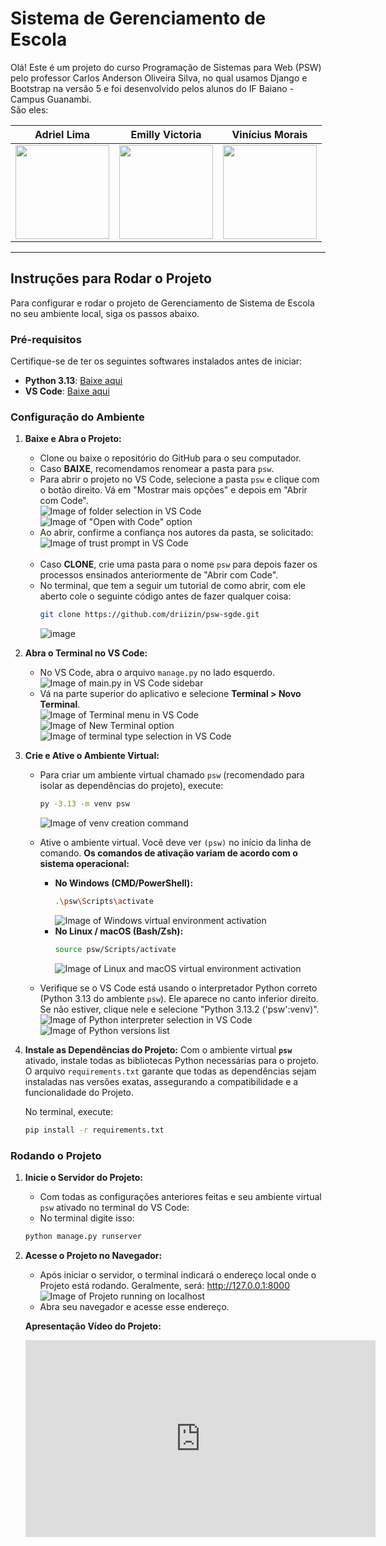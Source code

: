 # Sistema de Gerenciamento de Escola
Olá! Este é um projeto do curso Programação de Sistemas para Web (PSW) pelo professor Carlos Anderson Oliveira Silva, no qual usamos Django e Bootstrap na versão 5 e foi desenvolvido pelos alunos do IF Baiano - Campus Guanambi.<br>
São eles: 

| Adriel Lima                                                                                   | Emilly Victoria                                                                                 | Vinícius Morais                                                                                 |
| :---------------------------------------------------------------------------------------------: | :---------------------------------------------------------------------------------------------: | :---------------------------------------------------------------------------------------------: |
| <a href="https://www.instagram.com/wrttdriel/"><img src="https://github.com/user-attachments/assets/45e6c560-ff1b-4bd7-9ea0-2ec6b8cfc48a" width="150" height="150"></a> | <a href="https://www.instagram.com/emillyszf/"><img src="https://github.com/user-attachments/assets/8a459df9-41e4-4dc4-8361-cb00cd794882" width="150" height="150"></a> | <a href="https://www.instagram.com/wtfvinaa/"><img src="https://github.com/user-attachments/assets/ed14cfb8-6721-43e9-a474-da1c94e16ee5" width="150" height="150"></a> |

---

## Instruções para Rodar o Projeto

Para configurar e rodar o projeto de Gerenciamento de Sistema de Escola no seu ambiente local, siga os passos abaixo.

### Pré-requisitos

Certifique-se de ter os seguintes softwares instalados antes de iniciar:

* **Python 3.13**: [Baixe aqui](https://www.python.org/downloads/release/python-3132/)
* **VS Code**: [Baixe aqui](https://code.visualstudio.com/download)

### Configuração do Ambiente

1.  **Baixe e Abra o Projeto:**
    * Clone ou baixe o repositório do GitHub para o seu computador.
    * Caso **BAIXE**, recomendamos renomear a pasta para `psw`.
    * Para abrir o projeto no VS Code, selecione a pasta `psw` e clique com o botão direito. Vá em "Mostrar mais opções" e depois em "Abrir com Code".<br>
        ![Image of folder selection in VS Code](https://github.com/user-attachments/assets/637e19b7-95ef-4f4e-9f2f-cf1bfa7040f7)<br>
        ![Image of "Open with Code" option](https://github.com/user-attachments/assets/47960288-5148-40be-97ce-df01809d1980)<br>
    * Ao abrir, confirme a confiança nos autores da pasta, se solicitado:<br>
        ![Image of trust prompt in VS Code](https://github.com/user-attachments/assets/bc4daeb9-b84f-4ada-837a-51215a025efd)<br><br>
    * Caso **CLONE**, crie uma pasta para o nome `psw` para depois fazer os processos ensinados anteriormente de "Abrir com Code".<br>
    *  No terminal, que tem a seguir um tutorial de como abrir, com ele aberto cole o seguinte código antes de fazer qualquer coisa:
         ```bash
         git clone https://github.com/driizin/psw-sgde.git
         ```
         ![image](https://github.com/user-attachments/assets/fb5c95e6-b6ff-4d6b-b434-1421a9de540d)


2.  **Abra o Terminal no VS Code:**
    * No VS Code, abra o arquivo `manage.py` no lado esquerdo.<br>
        ![Image of main.py in VS Code sidebar](https://github.com/user-attachments/assets/13c42d7c-13d5-41fd-ae80-75f5c20af962)
    * Vá na parte superior do aplicativo e selecione **Terminal > Novo Terminal**.<br>
        ![Image of Terminal menu in VS Code](https://github.com/user-attachments/assets/27569e8b-1ac0-4e7a-b600-ad85890bafc4)<br>
        ![Image of New Terminal option](https://github.com/user-attachments/assets/c76451a6-8252-4808-91ad-cd31fe61fe9b)<br>
        ![Image of terminal type selection in VS Code](https://github.com/user-attachments/assets/06a7a9cc-b192-437e-b4db-abee67938afe)<br>

3.  **Crie e Ative o Ambiente Virtual:**
    * Para criar um ambiente virtual chamado `psw` (recomendado para isolar as dependências do projeto), execute:
        ```bash
        py -3.13 -m venv psw
        ```
        ![Image of venv creation command](https://github.com/user-attachments/assets/81281276-7d51-4ec7-96ce-03a051240a5d)
    * Ative o ambiente virtual. Você deve ver `(psw)` no início da linha de comando. **Os comandos de ativação variam de acordo com o sistema operacional:**
        * **No Windows (CMD/PowerShell):**
            ```bash
            .\psw\Scripts\activate
            ```
            ![Image of Windows virtual environment activation](https://github.com/user-attachments/assets/64667b8a-891e-4f9c-a377-1f481c45ea4b)
        * **No Linux / macOS (Bash/Zsh):**
            ```bash
            source psw/Scripts/activate
            ```
            ![Image of Linux and macOS virtual environment activation](https://github.com/user-attachments/assets/32f85aab-1663-4b0e-8e88-81cfef0101d3)

    * Verifique se o VS Code está usando o interpretador Python correto (Python 3.13 do ambiente `psw`). Ele aparece no canto inferior direito. Se não estiver, clique nele e selecione "Python 3.13.2 ('psw':venv)".<br>
        ![Image of Python interpreter selection in VS Code](https://github.com/user-attachments/assets/f20aa7ae-2743-4363-b120-db727df2577b)<br>
        ![Image of Python versions list](https://github.com/user-attachments/assets/e6c3e9ae-e026-47d5-a5c5-4f691a7ccefd)

4.  **Instale as Dependências do Projeto:**
    Com o ambiente virtual **`psw`** ativado, instale todas as bibliotecas Python necessárias para o projeto. O arquivo `requirements.txt` garante que todas as dependências sejam instaladas nas versões exatas, assegurando a compatibilidade e a funcionalidade do Projeto.

    No terminal, execute:
    ```bash
    pip install -r requirements.txt
    ```
### Rodando o Projeto

1.  **Inicie o Servidor do Projeto:**
    * Com todas as configurações anteriores feitas e seu ambiente virtual `psw` ativado no terminal do VS Code:
    * No terminal digite isso:<br>
    ```bash
    python manage.py runserver
    ```

2.  **Acesse o Projeto no Navegador:**
    * Após iniciar o servidor, o terminal indicará o endereço local onde o Projeto está rodando. Geralmente, será:
        http://127.0.0.1:8000
        ![Image of Projeto running on localhost](https://github.com/user-attachments/assets/a095dad3-d04c-4729-ba70-02030db6ede7)<br>
    * Abra seu navegador e acesse esse endereço.

    **Apresentação Vídeo do Projeto:**
    
    <iframe width="560" height="315" src="https://www.youtube.com/embed/eVnCa5wuwdU?si=7kCFDV-bTc-Wo-D9" title="YouTube video player" frameborder="0" allow="accelerometer; autoplay; clipboard-write; encrypted-media; gyroscope; picture-in-picture; web-share" referrerpolicy="strict-origin-when-cross-origin" allowfullscreen></iframe>